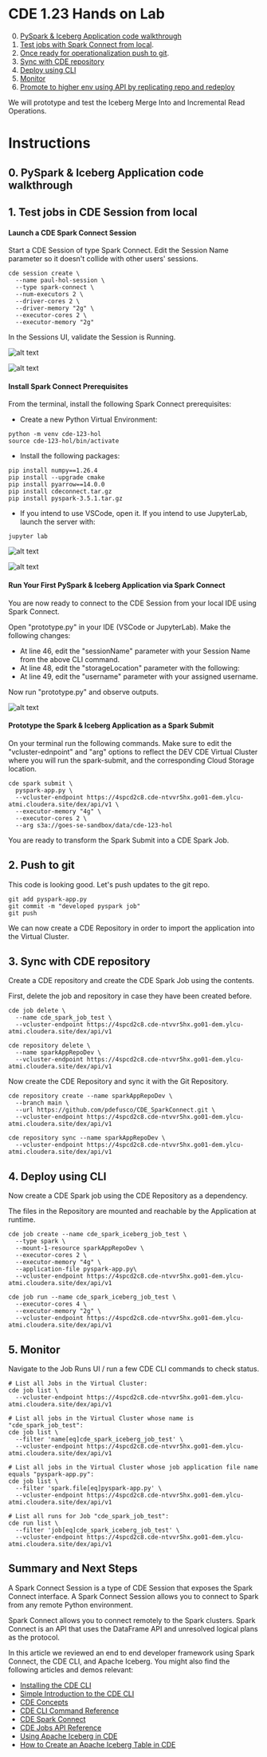 # CDE 1.23 Hands on Lab

0. [PySpark & Iceberg Application code walkthrough]()
1. [Test jobs with Spark Connect from local](https://github.com/pdefusco/CDE_SparkConnect?tab=readme-ov-file#1-test-jobs-in-cde-session-from-local).  
2. [Once ready for operationalization push to git](https://github.com/pdefusco/CDE_SparkConnect?tab=readme-ov-file#2-push-to-git).
3. [Sync with CDE repository](https://github.com/pdefusco/CDE_SparkConnect?tab=readme-ov-file#3-sync-with-cde-repository)
4. [Deploy using CLI](https://github.com/pdefusco/CDE_SparkConnect?tab=readme-ov-file#4-deploy-using-cli)
5. [Monitor](https://github.com/pdefusco/CDE_SparkConnect?tab=readme-ov-file#5-monitor)
6. [Promote to higher env using API by replicating repo and redeploy](https://github.com/pdefusco/CDE_SparkConnect?tab=readme-ov-file#6-promote-to-higher-env-using-api-by-replicating-repo-and-redeploy)

We will prototype and test the Iceberg Merge Into and Incremental Read Operations.

# Instructions

## 0. PySpark & Iceberg Application code walkthrough



## 1. Test jobs in CDE Session from local

#### Launch a CDE Spark Connect Session

Start a CDE Session of type Spark Connect. Edit the Session Name parameter so it doesn't collide with other users' sessions.

```
cde session create \
  --name paul-hol-session \
  --type spark-connect \
  --num-executors 2 \
  --driver-cores 2 \
  --driver-memory "2g" \
  --executor-cores 2 \
  --executor-memory "2g"
```

In the Sessions UI, validate the Session is Running.

![alt text](../../img/cde_session_validate_1.png)

![alt text](../../img/cde_session_validate_2.png)

#### Install Spark Connect Prerequisites

From the terminal, install the following Spark Connect prerequisites:

* Create a new Python Virtual Environment:

```
python -m venv cde-123-hol
source cde-123-hol/bin/activate
```

* Install the following packages:

```
pip install numpy==1.26.4
pip install --upgrade cmake
pip install pyarrow==14.0.0
pip install cdeconnect.tar.gz  
pip install pyspark-3.5.1.tar.gz
```

* If you intend to use VSCode, open it. If you intend to use JupyterLab, launch the server with:

```
jupyter lab
```

![alt text](../../img/jupyterlab_validate.png)

![alt text](../../img/vscode_validate.png)


#### Run Your First PySpark & Iceberg Application via Spark Connect

You are now ready to connect to the CDE Session from your local IDE using Spark Connect.

Open "prototype.py" in your IDE (VSCode or JupyterLab). Make the following changes:

* At line 46, edit the "sessionName" parameter with your Session Name from the above CLI command.
* At line 48, edit the "storageLocation" parameter with the following: <Enter Cloud Storage Location Here>
* At line 49, edit the "username" parameter with your assigned username.

Now run "prototype.py" and observe outputs.

![alt text](../../img/cde_spark_connect_vscode.png)

#### Prototype the Spark & Iceberg Application as a Spark Submit

On your terminal run the following commands. Make sure to edit the "vcluster-ednpoint" and "arg" options to reflect the DEV CDE Virtual Cluster where you will run the spark-submit, and the corresponding Cloud Storage location.

```
cde spark submit \
  pyspark-app.py \
  --vcluster-endpoint https://4spcd2c8.cde-ntvvr5hx.go01-dem.ylcu-atmi.cloudera.site/dex/api/v1 \
  --executor-memory "4g" \
  --executor-cores 2 \
  --arg s3a://goes-se-sandbox/data/cde-123-hol
```

You are ready to transform the Spark Submit into a CDE Spark Job.

## 2. Push to git

This code is looking good. Let's push updates to the git repo.

```
git add pyspark-app.py
git commit -m "developed pyspark job"
git push
```

We can now create a CDE Repository in order to import the application into the Virtual Cluster.

## 3. Sync with CDE repository

Create a CDE repository and create the CDE Spark Job using the contents.

First, delete the job and repository in case they have been created before.

```
cde job delete \
  --name cde_spark_job_test \
  --vcluster-endpoint https://4spcd2c8.cde-ntvvr5hx.go01-dem.ylcu-atmi.cloudera.site/dex/api/v1

cde repository delete \
  --name sparkAppRepoDev \
  --vcluster-endpoint https://4spcd2c8.cde-ntvvr5hx.go01-dem.ylcu-atmi.cloudera.site/dex/api/v1
```

Now create the CDE Repository and sync it with the Git Repository.

```
cde repository create --name sparkAppRepoDev \
  --branch main \
  --url https://github.com/pdefusco/CDE_SparkConnect.git \
  --vcluster-endpoint https://4spcd2c8.cde-ntvvr5hx.go01-dem.ylcu-atmi.cloudera.site/dex/api/v1

cde repository sync --name sparkAppRepoDev \
  --vcluster-endpoint https://4spcd2c8.cde-ntvvr5hx.go01-dem.ylcu-atmi.cloudera.site/dex/api/v1
```

## 4. Deploy using CLI

Now create a CDE Spark job using the CDE Repository as a dependency.

The files in the Repository are mounted and reachable by the Application at runtime.

```
cde job create --name cde_spark_iceberg_job_test \
  --type spark \
  --mount-1-resource sparkAppRepoDev \
  --executor-cores 2 \
  --executor-memory "4g" \
  --application-file pyspark-app.py\
  --vcluster-endpoint https://4spcd2c8.cde-ntvvr5hx.go01-dem.ylcu-atmi.cloudera.site/dex/api/v1

cde job run --name cde_spark_iceberg_job_test \
  --executor-cores 4 \
  --executor-memory "2g" \
  --vcluster-endpoint https://4spcd2c8.cde-ntvvr5hx.go01-dem.ylcu-atmi.cloudera.site/dex/api/v1
```

## 5. Monitor

Navigate to the Job Runs UI / run a few CDE CLI commands to check status.

```
# List all Jobs in the Virtual Cluster:
cde job list \
  --vcluster-endpoint https://4spcd2c8.cde-ntvvr5hx.go01-dem.ylcu-atmi.cloudera.site/dex/api/v1

# List all jobs in the Virtual Cluster whose name is "cde_spark_job_test":
cde job list \
  --filter 'name[eq]cde_spark_iceberg_job_test' \
  --vcluster-endpoint https://4spcd2c8.cde-ntvvr5hx.go01-dem.ylcu-atmi.cloudera.site/dex/api/v1

# List all jobs in the Virtual Cluster whose job application file name equals "pyspark-app.py":
cde job list \
  --filter 'spark.file[eq]pyspark-app.py' \
  --vcluster-endpoint https://4spcd2c8.cde-ntvvr5hx.go01-dem.ylcu-atmi.cloudera.site/dex/api/v1

# List all runs for Job "cde_spark_job_test":
cde run list \
  --filter 'job[eq]cde_spark_iceberg_job_test' \
  --vcluster-endpoint https://4spcd2c8.cde-ntvvr5hx.go01-dem.ylcu-atmi.cloudera.site/dex/api/v1
```

## Summary and Next Steps

A Spark Connect Session is a type of CDE Session that exposes the Spark Connect interface. A Spark Connect Session allows you to connect to Spark from any remote Python environment.

Spark Connect allows you to connect remotely to the Spark clusters. Spark Connect is an API that uses the DataFrame API and unresolved logical plans as the protocol.

In this article we reviewed an end to end developer framework using Spark Connect, the CDE CLI, and Apache Iceberg. You might also find the following articles and demos relevant:

* [Installing the CDE CLI](https://docs.cloudera.com/data-engineering/cloud/cli-access/topics/cde-cli.html)
* [Simple Introduction to the CDE CLI](https://github.com/pdefusco/CDE_CLI_Simple)
* [CDE Concepts](https://docs.cloudera.com/data-engineering/cloud/cli-access/topics/cde-cli-concepts.html)
* [CDE CLI Command Reference](https://docs.cloudera.com/data-engineering/cloud/cli-access/topics/cde-cli-reference.html)
* [CDE Spark Connect](https://docs.cloudera.com/data-engineering/cloud/spark-connect-sessions/topics/cde-spark-connect-session.html)
* [CDE Jobs API Reference](https://docs.cloudera.com/data-engineering/cloud/jobs-rest-api-reference/index.html)
* [Using Apache Iceberg in CDE](https://docs.cloudera.com/data-engineering/cloud/manage-jobs/topics/cde-using-iceberg.html)
* [How to Create an Apache Iceberg Table in CDE](https://community.cloudera.com/t5/Community-Articles/How-to-Create-an-Iceberg-Table-with-PySpark-in-Cloudera-Data/ta-p/394800)
